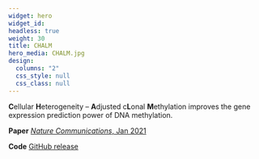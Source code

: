 ```yaml
---
widget: hero
widget_id:
headless: true
weight: 30
title: CHALM
hero_media: CHALM.jpg
design:
  columns: "2"
  css_style: null
  css_class: null
---
```

**C**ellular **H**eterogeneity – **A**djusted c**L**onal **M**ethylation improves the gene expression prediction power of DNA methylation.

**Paper** [*Nature Communications*, Jan 2021](https://doi.org/10.1038/s41467-020-20492-7)

**Code** [GitHub release](https://github.com/JiejunShi/CHALM)
